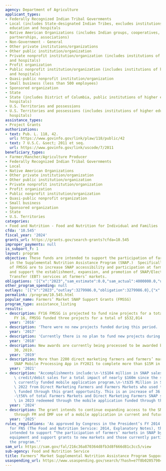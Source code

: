 ```yaml
---
agency: Department of Agriculture
applicant_types:
- Federally Recognized Indian Tribal Governments
- Local (includes State-designated Indian Tribes, excludes institutions of higher
  education and hospitals
- Native American Organizations (includes Indian groups, cooperatives, corporations,
  partnerships, associations)
- Non-Government - General
- Other private institutions/organizations
- Other public institution/organization
- Private nonprofit institution/organization (includes institutions of higher education
  and hospitals)
- Profit organization
- Public nonprofit institution/organization (includes institutions of higher education
  and hospitals)
- Quasi-public nonprofit institution/organization
- Small business (less than 500 employees)
- Sponsored organization
- State
- State (includes District of Columbia, public institutions of higher education and
  hospitals)
- U.S. Territories and possessions
- U.S. Territories and possessions (includes institutions of higher education and
  hospitals)
assistance_types:
- Project Grants
authorizations:
- text: Pub. L. 118, 42.
  url: https://www.govinfo.gov/link/plaw/118/public/42
- text: 7 U.S.C. &sect; 2011 et seq.
  url: https://www.govinfo.gov/link/uscode/7/2011
beneficiary_types:
- Farmer/Rancher/Agriculture Producer
- Federally Recognized Indian Tribal Governments
- Local
- Native American Organizations
- Other private institution/organization
- Other public institution/organization
- Private nonprofit institution/organization
- Profit organization
- Public nonprofit institution/organization
- Quasi-public nonprofit organization
- Small business
- Sponsored organization
- State
- U.S. Territories
categories:
- Food and Nutrition - Food and Nutrition for Individual and Families
cfda: '10.545'
fiscal_year: '2024'
grants_url: https://grants.gov/search-grants?cfda=10.545
improper_payments: null
is_subpart_f: 1
layout: program
objective: These funds are intended to support the participation of farmers’ markets
  in the Supplemental Nutrition Assistance Program (SNAP.)  Specifically, the goals
  of FMSSG are to increase SNAP accessibility and participation at farmers’ markets,
  and support the establishment, expansion, and promotion of SNAP/Electronic Benefits
  Transfer (EBT) services at farmers’ markets.
obligations: '[{"x":"2023","sam_estimate":0.0,"sam_actual":4000000.0,"usa_spending_actual":2297805.96},{"x":"2024","sam_estimate":0.0,"sam_actual":4000000.0,"usa_spending_actual":3498441.38},{"x":"2025","sam_estimate":0.0,"sam_actual":4000000.0,"usa_spending_actual":0.0}]'
other_program_spending: null
outlays: '[{"x":"2023","outlay":3279986.0,"obligation":3279986.0},{"x":"2024","outlay":0.0,"obligation":0.0},{"x":"2025","outlay":3500000.0,"obligation":3500000.0}]'
permalink: /program/10.545.html
popular_name: Farmers’ Market SNAP Support Grants (FMSSG)
program_type: assistance_listing
results:
- description: FY16 FMSSG is projected to fund nine projects for a total of $1,300,000.   In
    FY 16, FMSSG funded three projects for a total of $532,014
  year: '2016'
- description: 'There were no new projects funded during this period. '
  year: '2017'
- description: 'Currently there is no plan to fund new projects during this period. '
  year: '2018'
- description: New awards are currently being processed to be awarded by September
    30, 2019.
  year: '2019'
- description: More than 2200 direct marketing farmers and farmers’ markets used the
    SNAP Mobile Processing App in FY2021 to complete more than $15M in SNAP redemptions.
  year: '2021'
- description: "Accomplishments include:\n-\t$104 million in SNAP sales and $55m in\
    \ credit/debit sales for a total impact of nearly $160m since the start of the\
    \ currently funded mobile application program.\n-\t$35 Million in SNAP sales in\
    \ 2022 from Direct Marketing Farmers and Farmers Markets who used the equipment\
    \ funded through this grant opportunity. This is an increase of 36.5% from 2021.\n\
    -\t56% of total Farmers Markets and Direct Marketing Farmers SNAP sales nationally\
    \ in 2023 redeemed through the mobile application funded through this grant opportunity."
  year: '2024'
- description: The grant intends to continue expanding access to the SNAP program
    through FM and DMF use of a mobile application in current and future grant opportunities.
  year: '2025'
rules_regulations: 'As approved by Congress in the President’s FY 2014 budget request
  for FNS (The Food and Nutrition Service: 2014, Explanatory Notes), these funds are
  intended to support “the participation of farmers’ markets in SNAP by providing
  equipment and support grants to new markets and those currently participating in
  the program."'
sam_url: https://sam.gov/fal/216c36a870364d8fb3d8f666d81c3cc5/view
sub-agency: Food and Nutrition Service
title: Farmers’ Market Supplemental Nutrition Assistance Program Support Grants
usaspending_url: https://www.usaspending.gov/search/?hash=e7f8b02057984eab84990da177cd3cf4
---
```

